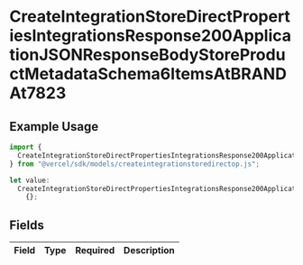 # CreateIntegrationStoreDirectPropertiesIntegrationsResponse200ApplicationJSONResponseBodyStoreProductMetadataSchema6ItemsAtBRANDAt7823

## Example Usage

```typescript
import {
  CreateIntegrationStoreDirectPropertiesIntegrationsResponse200ApplicationJSONResponseBodyStoreProductMetadataSchema6ItemsAtBRANDAt7823,
} from "@vercel/sdk/models/createintegrationstoredirectop.js";

let value:
  CreateIntegrationStoreDirectPropertiesIntegrationsResponse200ApplicationJSONResponseBodyStoreProductMetadataSchema6ItemsAtBRANDAt7823 =
    {};
```

## Fields

| Field       | Type        | Required    | Description |
| ----------- | ----------- | ----------- | ----------- |